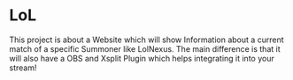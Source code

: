 # LoL
This project is about a Website which will show Information about a current match of a specific Summoner like LolNexus. The main difference is that it will also have a OBS and Xsplit Plugin which helps integrating it into your stream!
